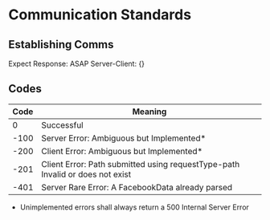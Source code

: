 # Communication Standards

## Establishing Comms
Expect Response: ASAP
Server-Client:
{}

## Codes
| Code | Meaning |
|------|------|
| 0 | Successful |
| -100 | Server Error: Ambiguous but Implemented* |
| -200 | Client Error: Ambiguous but Implemented* |
| -201 | Client Error: Path submitted using requestType-path Invalid or does not exist |
| -401 | Server Rare Error: A FacebookData already parsed |


* Unimplemented errors shall always return a 500 Internal Server Error